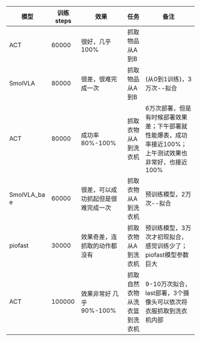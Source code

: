 
| 模型        | 训练steps | 效果                         | 任务                         | 备注                                                                 |
|-------------|-----------|------------------------------|------------------------------|----------------------------------------------------------------------|
| ACT         | 60000     | 很好，几乎100%               | 抓取物品从A到B               |                                                                      |
| SmolVLA     | 80000     | 很差，很难完成一次           | 抓取物品从A到B               | (从0到1训练)，3万次--拟合                                            |
| ACT         | 80000     | 成功率80%-100%               | 抓取衣物从A到洗衣机          | 6万次部署，但是有时候部署效果差；下午部署就性能爆表，成功率接近100%；上午测试效果也非常好，也接近100% |
| SmolVLA_ba e | 60000     | 很差，可以成功抓起但是很难完成一次 | 抓取衣物从A到洗衣机          | 预训练模型，2万次--拟合                                              |
| piofast     | 30000     | 效果奇差，连抓取的动作都没有 | 抓取衣物从A到洗衣机          | 预训练模型，3万次才初现拟合，感觉训练少了；piofast模型参数巨大       |
| ACT         | 100000    | 效果非常好 几乎90%-100%      | 抓取自然衣物从洗衣篮到洗衣机 | 9-10万次拟合，last部署，3个摄像头可以依次将衣服抓取到洗衣机内部     |

